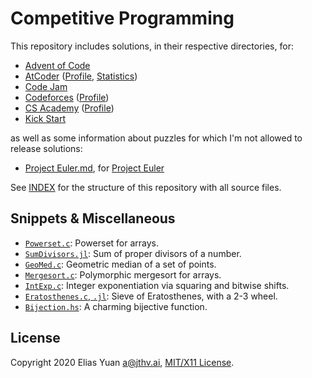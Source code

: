 <!-- SPDX-License-Identifier: X11 -->
# Competitive Programming

This repository includes solutions, in their respective directories, for:

- [Advent of Code](https://adventofcode.com/)
- [AtCoder](https://atcoder.jp/) ([Profile](https://atcoder.jp/users/jthvai), [Statistics](https://kenkoooo.com/atcoder#/user/jthvai))
- [Code Jam](https://codingcompetitions.withgoogle.com/codejam)
- [Codeforces](https://codeforces.com/) ([Profile](https://codeforces.com/profile/jthvai))
- [CS Academy](https://csacademy.com/) ([Profile](https://csacademy.com/user/jthvai))
- [Kick Start](https://codingcompetitions.withgoogle.com/kickstart)

as well as some information about puzzles for which I'm not allowed to release solutions:

- [Project Euler.md](./Project%20Euler.md), for [Project Euler](https://projecteuler.net/)

See [INDEX](./INDEX) for the structure of this repository with all source files.

## Snippets & Miscellaneous

- [`Powerset.c`](https://gist.github.com/jthvai/130f8b8114bd1abcaeb1e24d69da99d6): Powerset for arrays.
- [`SumDivisors.jl`](https://gist.github.com/jthvai/bc75656bb7e4b9394f22ba58f31838bd): Sum of proper divisors of a number.
- [`GeoMed.c`](https://gist.github.com/jthvai/86258849413fa3c0ebceb5dda363f2d7): Geometric median of a set of points.
- [`Mergesort.c`](https://gist.github.com/jthvai/dc9c9ec09b5f2f223b7a383c5575d595): Polymorphic mergesort for arrays.
- [`IntExp.c`](https://gist.github.com/jthvai/6366f2bec88fc26adf23292106c26dd5): Integer exponentiation via squaring and bitwise shifts.
- [`Eratosthenes.c`, `.jl`](https://gist.github.com/jthvai/de9c2a5d6306016b684c5343f0eebacd): Sieve of Eratosthenes, with a 2-3 wheel.
- [`Bijection.hs`](https://gist.github.com/jthvai/bf958da0bc6024f8e968186be4d667f5): A charming bijective function.

## License

Copyright 2020 Elias Yuan <a@jthv.ai>, [MIT/X11 License](./LICENSE).
